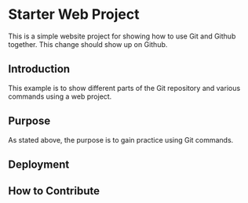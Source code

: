 # Starter Web Project

This is a simple website project for showing how to use Git and Github together. This change should show up on Github.

## Introduction

This example is to show different parts of the Git repository and various commands using a web project.

## Purpose
As stated above, the purpose is to gain practice using Git commands.

## Deployment

## How to Contribute
